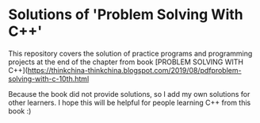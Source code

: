 # Solutions of 'Problem Solving With C++'
This repository covers the solution of practice programs and programming projects at the end of the chapter from book [PROBLEM SOLVING WITH C++](https://thinkchina-thinkchina.blogspot.com/2019/08/pdfproblem-solving-with-c-10th.html

Because the book did not provide solutions, so I add my own solutions for other learners.
I hope this will be helpful for people learning C++ from this book :)
